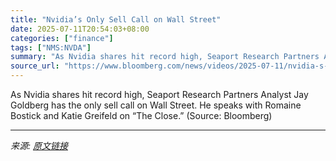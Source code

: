 ```yaml
---
title: "Nvidia’s Only Sell Call on Wall Street"
date: 2025-07-11T20:54:03+08:00
categories: ["finance"]
tags: ["NMS:NVDA"]
summary: "As Nvidia shares hit record high, Seaport Research Partners Analyst Jay Goldberg has the only sell call on Wall Street. He speaks with Romaine Bostick and Katie Greifeld on “The Close.” (Source: Bloom"
source_url: "https://www.bloomberg.com/news/videos/2025-07-11/nvidia-s-only-sell-call-on-wall-street-video"
---
```


As Nvidia shares hit record high, Seaport Research Partners Analyst Jay Goldberg has the only sell call on Wall Street. He speaks with Romaine Bostick and Katie Greifeld on “The Close.” (Source: Bloomberg)

---

*来源: [原文链接](https://www.bloomberg.com/news/videos/2025-07-11/nvidia-s-only-sell-call-on-wall-street-video)*
